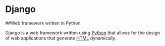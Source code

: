 # Django



##Web framework written in Python



Django is a web framework written using [Python](/wiki/Python) that allows for the design of web applications that generate [HTML](/wiki/HTML) dynamically.